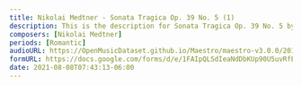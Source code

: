 ```yaml
---
title: Nikolai Medtner - Sonata Tragica Op. 39 No. 5 (1)
description: This is the description for Sonata Tragica Op. 39 No. 5 by Nikolai Medtner
composers: [Nikolai Medtner]
periods: [Romantic]
audioURL: https://OpenMusicDataset.github.io/Maestro/maestro-v3.0.0/2014/MIDI-UNPROCESSED_09-10_R1_2014_MID--AUDIO_10_R1_2014_wav--5.midi
formURL: https://docs.google.com/forms/d/e/1FAIpQLSdIeaNdDbKUp90U5uvRfEm1g_QBI4SzOuVaLPJDn3R-OC4csw/viewform
date: 2021-08-08T07:43:13-06:00
---
```

